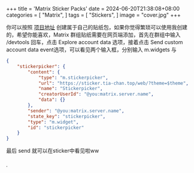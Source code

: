 +++
title = 'Matrix Sticker Packs'
date = 2024-06-20T21:38:08+08:00
categories = [
    "Matrix",
]
tags = [
    "Stickers",
]
image = "cover.jpg"
+++



你可以按照 [项目地址](https://github.com/maunium/stickerpicker) 创建属于自己的贴纸包，如果你觉得繁琐可以使用我创建的，希望你能喜欢，Matrix 群组贴纸需要在网页端添加，首先在群组中输入 /devtools 回车，点击 Explore account data 选项，接着点击 Send custom account data event选项，可以看见两个输入框，分别输入 m.widgets 与

```json
{
    "stickerpicker": {
        "content": {
            "type": "m.stickerpicker",
            "url": "https://sticker.tia-chan.top/web/?theme=$theme",
            "name": "Stickerpicker",
            "creatorUserId": "@you:matrix.server.name",
            "data": {}
        },
        "sender": "@you:matrix.server.name",
        "state_key": "stickerpicker",
        "type": "m.widget",
        "id": "stickerpicker"
    }
}
```

最后 send 就可以在sticker中看见啦ww

###### .
